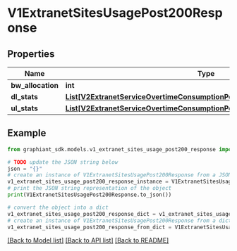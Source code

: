# V1ExtranetSitesUsagePost200Response


## Properties

Name | Type | Description | Notes
------------ | ------------- | ------------- | -------------
**bw_allocation** | **int** |  | [optional] 
**dl_stats** | [**List[V2ExtranetServiceOvertimeConsumptionPost200ResponseDlAggStatsInner]**](V2ExtranetServiceOvertimeConsumptionPost200ResponseDlAggStatsInner.md) |  | [optional] 
**ul_stats** | [**List[V2ExtranetServiceOvertimeConsumptionPost200ResponseDlAggStatsInner]**](V2ExtranetServiceOvertimeConsumptionPost200ResponseDlAggStatsInner.md) |  | [optional] 

## Example

```python
from graphiant_sdk.models.v1_extranet_sites_usage_post200_response import V1ExtranetSitesUsagePost200Response

# TODO update the JSON string below
json = "{}"
# create an instance of V1ExtranetSitesUsagePost200Response from a JSON string
v1_extranet_sites_usage_post200_response_instance = V1ExtranetSitesUsagePost200Response.from_json(json)
# print the JSON string representation of the object
print(V1ExtranetSitesUsagePost200Response.to_json())

# convert the object into a dict
v1_extranet_sites_usage_post200_response_dict = v1_extranet_sites_usage_post200_response_instance.to_dict()
# create an instance of V1ExtranetSitesUsagePost200Response from a dict
v1_extranet_sites_usage_post200_response_from_dict = V1ExtranetSitesUsagePost200Response.from_dict(v1_extranet_sites_usage_post200_response_dict)
```
[[Back to Model list]](../README.md#documentation-for-models) [[Back to API list]](../README.md#documentation-for-api-endpoints) [[Back to README]](../README.md)


